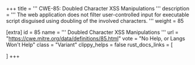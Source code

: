 +++
title = '''
CWE-85: Doubled Character XSS Manipulations
'''
description	= '''
The web application does not filter user-controlled input for executable script disguised using doubling of the involved characters.
'''
weight = 85

[extra]
id = 85
name = '''
Doubled Character XSS Manipulations
'''
url = "https://cwe.mitre.org/data/definitions/85.html"
vote = "No Help, or Langs Won't Help"
class = "Variant"
clippy_helps = false
rust_docs_links = [
	
]
+++
